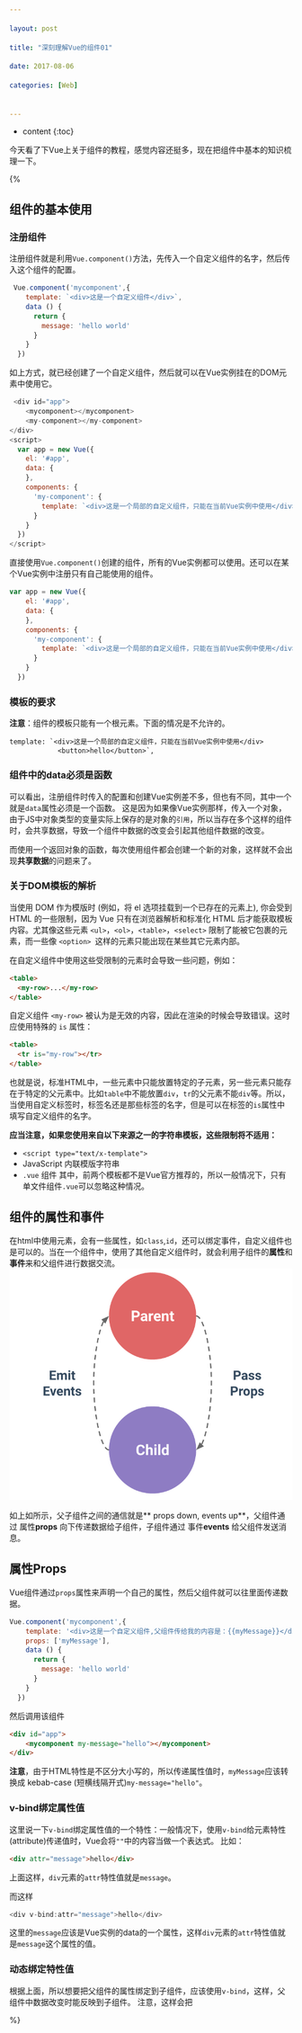 ```yaml
---

layout: post

title: "深刻理解Vue的组件01"

date: 2017-08-06

categories: [Web]


---
```


* content
{:toc}

今天看了下Vue上关于组件的教程，感觉内容还挺多，现在把组件中基本的知识梳理一下。
<!-- more -->
{%
## 组件的基本使用
### 注册组件
注册组件就是利用``Vue.component()``方法，先传入一个自定义组件的名字，然后传入这个组件的配置。
```js
 Vue.component('mycomponent',{
    template: `<div>这是一个自定义组件</div>`,
    data () {
      return {
        message: 'hello world'
      }
    }
  })
```
如上方式，就已经创建了一个自定义组件，然后就可以在Vue实例挂在的DOM元素中使用它。
```js
 <div id="app">
    <mycomponent></mycomponent> 
    <my-component></my-component>
</div>
<script>
  var app = new Vue({
    el: '#app',
    data: {
    },
    components: {
      'my-component': {
        template: `<div>这是一个局部的自定义组件，只能在当前Vue实例中使用</div>`,
      }
    }
  })
</script>
```

直接使用``Vue.component()``创建的组件，所有的Vue实例都可以使用。还可以在某个Vue实例中注册只有自己能使用的组件。
```js
var app = new Vue({
    el: '#app',
    data: {
    },
    components: {
      'my-component': {
        template: `<div>这是一个局部的自定义组件，只能在当前Vue实例中使用</div>`,
      }
    }
  })
```
### 模板的要求
**注意**：组件的模板只能有一个根元素。下面的情况是不允许的。
```
template: `<div>这是一个局部的自定义组件，只能在当前Vue实例中使用</div>
			<button>hello</button>`,
```
### 组件中的data必须是函数
可以看出，注册组件时传入的配置和创建Vue实例差不多，但也有不同，其中一个就是``data``属性必须是一个函数。
这是因为如果像Vue实例那样，传入一个对象，由于JS中对象类型的变量实际上保存的是对象的``引用``，所以当存在多个这样的组件时，会共享数据，导致一个组件中数据的改变会引起其他组件数据的改变。

而使用一个返回对象的函数，每次使用组件都会创建一个新的对象，这样就不会出现**共享数据**的问题来了。

### 关于DOM模板的解析
当使用 DOM 作为模版时 (例如，将 el 选项挂载到一个已存在的元素上), 你会受到 HTML 的一些限制，因为 Vue 只有在浏览器解析和标准化 HTML 后才能获取模板内容。尤其像这些元素 ``<ul>``，``<ol>``，``<table>``，``<select>`` 限制了能被它包裹的元素，而一些像 ``<option> ``这样的元素只能出现在某些其它元素内部。

在自定义组件中使用这些受限制的元素时会导致一些问题，例如：
```html
<table>
  <my-row>...</my-row>
</table>
```
自定义组件 ``<my-row>`` 被认为是无效的内容，因此在渲染的时候会导致错误。这时应使用特殊的 ``is`` 属性：
```html
<table>
  <tr is="my-row"></tr>
</table>
```

也就是说，标准HTML中，一些元素中只能放置特定的子元素，另一些元素只能存在于特定的父元素中。比如``table``中不能放置``div``，``tr``的父元素不能``div``等。所以，当使用自定义标签时，标签名还是那些标签的名字，但是可以在标签的``is``属性中填写自定义组件的名字。

**应当注意，如果您使用来自以下来源之一的字符串模板，这些限制将不适用：**
- ``<script type="text/x-template">``
- JavaScript 内联模版字符串
- ``.vue`` 组件
其中，前两个模板都不是Vue官方推荐的，所以一般情况下，只有单文件组件``.vue``可以忽略这种情况。

## 组件的属性和事件
在html中使用元素，会有一些属性，如``class``,``id``，还可以绑定事件，自定义组件也是可以的。当在一个组件中，使用了其他自定义组件时，就会利用子组件的**属性**和**事件**来和父组件进行数据交流。
<img src="/assets/images/props-events.png"/>

如上如所示，父子组件之间的通信就是** props down, events up**，父组件通过 属性**props** 向下传递数据给子组件，子组件通过 事件**events** 给父组件发送消息。

## 属性Props
Vue组件通过``props``属性来声明一个自己的属性，然后父组件就可以往里面传递数据。
```js
Vue.component('mycomponent',{
    template: '<div>这是一个自定义组件,父组件传给我的内容是：{{myMessage}}</div>',
    props: ['myMessage'],
    data () {
      return {
        message: 'hello world'
      }
    }
  })
```
然后调用该组件
```html
<div id="app">
    <mycomponent my-message="hello"></mycomponent>
</div>
```
**注意**，由于HTML特性是不区分大小写的，所以传递属性值时，``myMessage``应该转换成 kebab-case (短横线隔开式)``my-message="hello"``。

### v-bind绑定属性值
这里说一下``v-bind``绑定属性值的一个特性：一般情况下，使用``v-bind``给元素特性(attribute)传递值时，Vue会将``""``中的内容当做一个表达式。
比如：
```html
<div attr="message">hello</div>
```
上面这样，``div``元素的``attr``特性值就是``message``。

而这样
```js
<div v-bind:attr="message">hello</div>
```
这里的``message``应该是Vue实例的data的一个属性，这样``div``元素的``attr``特性值就是``message``这个属性的值。

### 动态绑定特性值
根据上面，所以想要把父组件的属性绑定到子组件，应该使用``v-bind``，这样，父组件中数据改变时能反映到子组件。
注意，这样会把

%}
